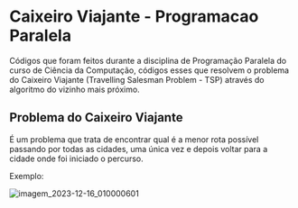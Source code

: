 # Caixeiro Viajante - Programacao Paralela

Códigos que foram feitos durante a disciplina de Programação Paralela do curso de Ciência da Computação, códigos esses que resolvem o problema
do Caixeiro Viajante (Travelling Salesman Problem - TSP) através do algoritmo do vizinho mais próximo. 

## Problema do Caixeiro Viajante

É um problema que trata de encontrar qual é a menor rota possível passando por todas as cidades, uma única vez e depois voltar para a cidade onde foi iniciado o percurso.

Exemplo:

![imagem_2023-12-16_010000601](https://github.com/rodrigoneves927/Caixeiro-Viajante-Programacao-Paralela/assets/105732866/a386d709-937e-4213-904c-76339507e6a0)
